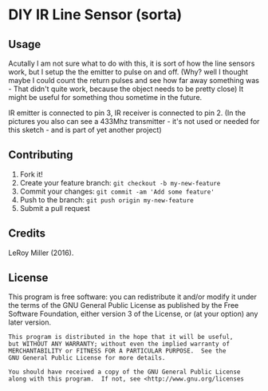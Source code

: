 # DIY IR Line Sensor (sorta)

## Usage

Acutally I am not sure what to do with this, it is sort of how the line sensors work, but I setup the the emitter to pulse on and off. (Why? well I thought maybe I could count the return pulses and see how far away something was - That didn't quite work, because the object needs to be pretty close) It might be useful for something thou sometime in the future.

IR emitter is connected to pin 3, IR receiver is connected to pin 2.
(In the pictures you also can see a 433Mhz transmitter - it's not used or needed for this sketch - and is part of yet another project)

## Contributing

1. Fork it!
2. Create your feature branch: `git checkout -b my-new-feature`
3. Commit your changes: `git commit -am 'Add some feature'`
4. Push to the branch: `git push origin my-new-feature`
5. Submit a pull request

## Credits


LeRoy Miller (2016).

## License

This program is free software: you can redistribute it and/or modify
    it under the terms of the GNU General Public License as published by
    the Free Software Foundation, either version 3 of the License, or
    (at your option) any later version.

    This program is distributed in the hope that it will be useful,
    but WITHOUT ANY WARRANTY; without even the implied warranty of
    MERCHANTABILITY or FITNESS FOR A PARTICULAR PURPOSE.  See the
    GNU General Public License for more details.

    You should have received a copy of the GNU General Public License
    along with this program.  If not, see <http://www.gnu.org/licenses
